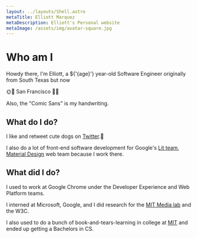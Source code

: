 ```yaml
---
layout: ../layouts/Shell.astro
metaTitle: Elliott Marquez
metaDescription: Elliott's Personal website
metaImage: /assets/img/avatar-square.jpg
---
```


# Who am I

Howdy there, I'm Elliott, a ${'{age}'} year-old Software Engineer
originally from South Texas but now

🌞🌉 San Francisco 🌉🌞

Also, the "Comic Sans" is my handwriting.

## What do I do?
I like and retweet cute dogs on
[Twitter](https://twitter.com/techytacos).🐶

I also do a lot of front-end software development for Google's
[Lit team](https://lit.dev), [Material Design](https://material.io) web
team because I work there.

## What did I do?

I used to work at Google Chrome under the Developer Experience and Web
Platform teams.

I interned at Microsoft, Google, and I did research for the
[MIT Media lab](https://www.media.mit.edu) and the W3C.

I also used to do a bunch of book-and-tears-learning in college at
[MIT](https://web.mit.edu) and ended up getting a Bachelors in CS.
